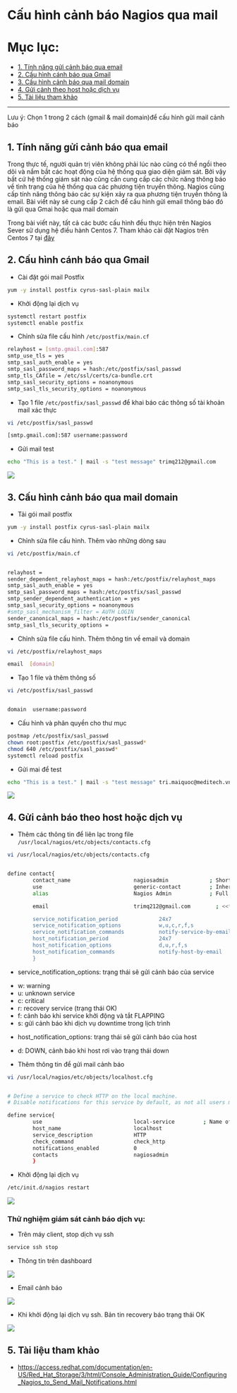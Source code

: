 # Cấu hình cảnh báo Nagios qua mail

# Mục lục:
- [1. Tính năng gửi cảnh báo qua email](#1)
- [2. Cấu hình cánh báo qua Gmail](#2)
- [3. Cấu hình cảnh báo qua mail domain](#3)
- [4. Gửi cảnh theo host hoặc dịch vụ](#4)
- [5. Tài liệu tham khảo](#5)

----------------------------------------------

Lưu ý: Chọn 1 trong 2 cách (gmail & mail domain)để cấu hình gửi mail cảnh báo

<a name="1"></a>
## 1. Tính năng gửi cảnh báo qua email
Trong thực tế, người quản trị viên không phải lúc nào cũng có thể ngồi theo dõi và nắm bắt các hoạt động của hệ thống qua giao diện giám sát. Bởi vậy bất cứ hệ thống giám sát nào cũng cần cung cấp các chức năng thông báo về tình trạng của hệ thống qua các phương tiện truyền thông. Nagios cũng cấp tính năng thông báo các sự kiện xảy ra qua phương tiện truyền thông là email. Bài viết này sẽ cung cấp 2 cách để cấu hình gửi email thông báo đó là gửi qua Gmai hoặc qua mail domain

Trong bài viết này, tất cả các bước cấu hình đều thực hiện trên Nagios Sever sử dụng hệ điều hành Centos 7. Tham khảo cài đặt Nagios trên Centos 7 tại [đây](https://github.com/meditechopen/meditech-ghichep-nagios/blob/master/docs/thuchanh-nagios/1.Setup-CentOS-7.md)


<a name="2"></a>
## 2. Cấu hình cánh báo qua Gmail

- Cài đặt gói mail Postfix
```sh
yum -y install postfix cyrus-sasl-plain mailx
```

- Khởi động lại dịch vụ
```sh
systemctl restart postfix
systemctl enable postfix
```

- Chỉnh sửa file cấu hình `/etc/postfix/main.cf`
```sh
relayhost = [smtp.gmail.com]:587
smtp_use_tls = yes
smtp_sasl_auth_enable = yes
smtp_sasl_password_maps = hash:/etc/postfix/sasl_passwd
smtp_tls_CAfile = /etc/ssl/certs/ca-bundle.crt
smtp_sasl_security_options = noanonymous
smtp_sasl_tls_security_options = noanonymous
```

- Tạo 1 file `/etc/postfix/sasl_passwd` để khai báo các thông số tài khoản mail xác thực
```sh
vi /etc/postfix/sasl_passwd

[smtp.gmail.com]:587 username:password
```

- Gửi mail test 
```sh
echo "This is a test." | mail -s "test message" trimq212@gmail.com
```

<img src="http://i.imgur.com/tponCE8.png">


<a name="3"></a>
## 3. Cấu hình cảnh báo qua mail domain

- Tải gói mail postfix
```sh
yum -y install postfix cyrus-sasl-plain mailx
```

- Chỉnh sửa file cấu hình. Thêm vào những dòng sau
```sh
vi /etc/postfix/main.cf 


relayhost =
sender_dependent_relayhost_maps = hash:/etc/postfix/relayhost_maps
smtp_sasl_auth_enable = yes
smtp_sasl_password_maps = hash:/etc/postfix/sasl_passwd
smtp_sender_dependent_authentication = yes
smtp_sasl_security_options = noanonymous
#smtp_sasl_mechanism_filter = AUTH LOGIN
sender_canonical_maps = hash:/etc/postfix/sender_canonical
smtp_sasl_tls_security_options =
```

- Chỉnh sửa file cấu hình. Thêm thông tin về email và domain
```sh
vi /etc/postfix/relayhost_maps

email  [domain]
```

- Tạo 1 file và thêm thông số
```sh
vi /etc/postfix/sasl_passwd 


domain  username:password
```

- Cấu hình và phân quyền cho thư mục
```sh
postmap /etc/postfix/sasl_passwd
chown root:postfix /etc/postfix/sasl_passwd*
chmod 640 /etc/postfix/sasl_passwd*
systemctl reload postfix
```

- Gửi mai để test
```sh
echo "This is a test." | mail -s "test message" tri.maiquoc@meditech.vn
```

<img src="http://i.imgur.com/en1FOgO.png">


<a name="4"></a>
## 4. Gửi cảnh báo theo host hoặc dịch vụ

- Thêm các thông tin để liên lạc trong file `/usr/local/nagios/etc/objects/contacts.cfg`
```sh
vi /usr/local/nagios/etc/objects/contacts.cfg


define contact{
        contact_name                    nagiosadmin             ; Short name of user
        use                             generic-contact         ; Inherit default values from generic-contact template (defined above)
        alias                           Nagios Admin            ; Full name of user

        email                           trimq212@gmail.com        ; <<***** CHANGE THIS TO YOUR EMAIL ADDRESS ******

        service_notification_period             24x7
        service_notification_options            w,u,c,r,f,s
        service_notification_commands           notify-service-by-email
        host_notification_period                24x7
        host_notification_options               d,u,r,f,s
        host_notification_commands              notify-host-by-email
        }
```

- service_notification_options: trạng thái sẽ gửi cảnh báo của service
<ul>
<li>w: warning</li>
<li>u: unknown service</li>
<li>c: critical</li>
<li>r: recovery service (trạng thái OK)</li>
<li>f: cảnh báo khi service khởi động và tắt FLAPPING</li>
<li>s: gửi cảnh báo khi dịch vụ downtime trong lịch trình</li>
</ul>
	
- host_notification_options: trạng thái sẽ gửi cảnh báo của host 
<ul>
<li>d: DOWN, cảnh báo khi host rơi vào trạng thái down</li>
</ul>
	
- Thêm thông tin để gửi mail cảnh báo
```sh
vi /usr/local/nagios/etc/objects/localhost.cfg


# Define a service to check HTTP on the local machine.
# Disable notifications for this service by default, as not all users may have HTTP enabled.

define service{
        use                             local-service         ; Name of service template to use
        host_name                       localhost
        service_description             HTTP
        check_command                   check_http
        notifications_enabled           0
        contacts                        nagiosadmin
        }
```

- Khởi động lại dịch vụ
```sh
/etc/init.d/nagios restart
```

<img src="http://i.imgur.com/E4TDgP1.png">

### Thử nghiệm giám sát cảnh báo dịch vụ:

- Trên máy client, stop dịch vụ ssh

```sh
service ssh stop
```

- Thông tin trên dashboard

<img src="http://i.imgur.com/PiZI9vC.png">

- Email cảnh báo

<img src="http://i.imgur.com/fOF5odG.png">

- Khi khởi động lại dịch vụ ssh. Bản tin recovery báo trạng thái OK

<img src="http://i.imgur.com/lulFsEU.png">

<a name="5"></a>
## 5. Tài liệu tham khảo

- https://access.redhat.com/documentation/en-US/Red_Hat_Storage/3/html/Console_Administration_Guide/Configuring_Nagios_to_Send_Mail_Notifications.html













